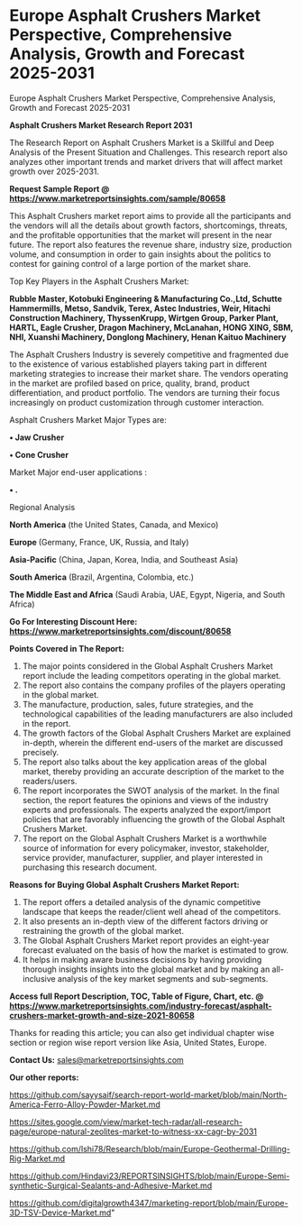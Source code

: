 # Europe Asphalt Crushers Market Perspective, Comprehensive Analysis, Growth and Forecast 2025-2031
Europe Asphalt Crushers Market Perspective, Comprehensive Analysis, Growth and Forecast 2025-2031

<strong>Asphalt Crushers Market Research Report 2031</strong>

The Research Report on Asphalt Crushers Market is a Skillful and Deep Analysis of the Present Situation and Challenges. This research report also analyzes other important trends and market drivers that will affect market growth over 2025-2031.

<strong>Request Sample Report @ <a href=https://www.marketreportsinsights.com/sample/80658>https://www.marketreportsinsights.com/sample/80658</a></strong>

This Asphalt Crushers market report aims to provide all the participants and the vendors will all the details about growth factors, shortcomings, threats, and the profitable opportunities that the market will present in the near future. The report also features the revenue share, industry size, production volume, and consumption in order to gain insights about the politics to contest for gaining control of a large portion of the market share.

Top Key Players in the Asphalt Crushers Market:

<strong>Rubble Master, Kotobuki Engineering & Manufacturing Co.,Ltd, Schutte Hammermills, Metso, Sandvik, Terex, Astec Industries, Weir, Hitachi Construction Machinery, ThyssenKrupp, Wirtgen Group, Parker Plant, HARTL, Eagle Crusher, Dragon Machinery, McLanahan, HONG XING, SBM, NHI, Xuanshi Machinery, Donglong Machinery, Henan Kaituo Machinery</strong>

The Asphalt Crushers Industry is severely competitive and fragmented due to the existence of various established players taking part in different marketing strategies to increase their market share. The vendors operating in the market are profiled based on price, quality, brand, product differentiation, and product portfolio. The vendors are turning their focus increasingly on product customization through customer interaction.

Asphalt Crushers Market Major Types are:

<strong>• Jaw Crusher

• Cone Crusher</strong>

Market Major end-user applications :

<strong>• .</strong>

Regional Analysis

</u><strong><b>North America</b></strong> (the United States, Canada, and Mexico)

<strong><b>Europe </b></strong>(Germany, France, UK, Russia, and Italy)

<strong><b>Asia-Pacific</b></strong> (China, Japan, Korea, India, and Southeast Asia)

<strong><b>South America</b></strong> (Brazil, Argentina, Colombia, etc.)

<strong><b>The Middle East and Africa</b></strong> (Saudi Arabia, UAE, Egypt, Nigeria, and South Africa)

<strong>Go For Interesting Discount Here: <a href=https://www.marketreportsinsights.com/discount/80658>https://www.marketreportsinsights.com/discount/80658</a></strong>

<strong>Points Covered in The Report:</strong>
<ol>
  <li>The major points considered in the Global Asphalt Crushers Market report include the leading competitors operating in the global market.</li>
  <li>The report also contains the company profiles of the players operating in the global market.</li>
  <li>The manufacture, production, sales, future strategies, and the technological capabilities of the leading manufacturers are also included in the report.</li>
  <li>The growth factors of the Global Asphalt Crushers Market are explained in-depth, wherein the different end-users of the market are discussed precisely.</li>
  <li>The report also talks about the key application areas of the global market, thereby providing an accurate description of the market to the readers/users.</li>
  <li>The report incorporates the SWOT analysis of the market. In the final section, the report features the opinions and views of the industry experts and professionals. The experts analyzed the export/import policies that are favorably influencing the growth of the Global Asphalt Crushers Market.</li>
  <li>The report on the Global Asphalt Crushers Market is a worthwhile source of information for every policymaker, investor, stakeholder, service provider, manufacturer, supplier, and player interested in purchasing this research document.</li>
</ol>
<strong>Reasons for Buying Global Asphalt Crushers Market Report:</strong>

<ol>
  <li>The report offers a detailed analysis of the dynamic competitive landscape that keeps the reader/client well ahead of the competitors.</li>
  <li>It also presents an in-depth view of the different factors driving or restraining the growth of the global market.</li>
  <li>The Global Asphalt Crushers Market report provides an eight-year forecast evaluated on the basis of how the market is estimated to grow.</li>
  <li>It helps in making aware business decisions by having providing thorough insights insights into the global market and by making an all-inclusive analysis of the key market segments and sub-segments.</li>
</ol>
<strong>Access full Report Description, TOC, Table of Figure, Chart, etc. @ <a href=https://www.marketreportsinsights.com/industry-forecast/asphalt-crushers-market-growth-and-size-2021-80658>https://www.marketreportsinsights.com/industry-forecast/asphalt-crushers-market-growth-and-size-2021-80658</a></strong>


Thanks for reading this article; you can also get individual chapter wise section or region wise report version like Asia, United States, Europe.

<strong>Contact Us:</strong>
sales@marketreportsinsights.com

<strong>Our other reports:</strong>

<a href=https://github.com/sayysaif/search-report-world-market/blob/main/North-America-Ferro-Alloy-Powder-Market.md>https://github.com/sayysaif/search-report-world-market/blob/main/North-America-Ferro-Alloy-Powder-Market.md</a>

<a href=https://sites.google.com/view/market-tech-radar/all-research-page/europe-natural-zeolites-market-to-witness-xx-cagr-by-2031>https://sites.google.com/view/market-tech-radar/all-research-page/europe-natural-zeolites-market-to-witness-xx-cagr-by-2031</a>

<a href=https://github.com/Ishi78/Research/blob/main/Europe-Geothermal-Drilling-Rig-Market.md>https://github.com/Ishi78/Research/blob/main/Europe-Geothermal-Drilling-Rig-Market.md</a>

<a href=https://github.com/Hindavi23/REPORTSINSIGHTS/blob/main/Europe-Semi-synthetic-Surgical-Sealants-and-Adhesive-Market.md>https://github.com/Hindavi23/REPORTSINSIGHTS/blob/main/Europe-Semi-synthetic-Surgical-Sealants-and-Adhesive-Market.md</a>

<a href=https://github.com/digitalgrowth4347/marketing-report/blob/main/Europe-3D-TSV-Device-Market.md>https://github.com/digitalgrowth4347/marketing-report/blob/main/Europe-3D-TSV-Device-Market.md</a>"
